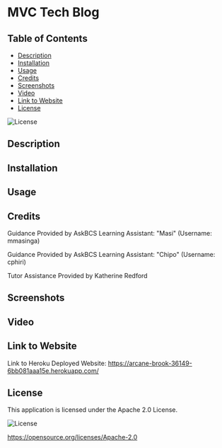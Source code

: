 # MVC Tech Blog

## Table of Contents

* [Description](#description)
* [Installation](#installation)
* [Usage](#usage)
* [Credits](#credits)
* [Screenshots](#screenshots)
* [Video](#video)
* [Link to Website](#link-to-website)
* [License](#license)

![License](https://img.shields.io/badge/License-Apache_2.0-blue.svg)

## Description

## Installation

## Usage

## Credits

Guidance Provided by AskBCS Learning Assistant: "Masi" (Username: mmasinga)

Guidance Provided by AskBCS Learning Assistant: "Chipo" (Username: cphiri)

Tutor Assistance Provided by Katherine Redford

## Screenshots

## Video

## Link to Website

Link to Heroku Deployed Website: https://arcane-brook-36149-6bb081aaa15e.herokuapp.com/

## License

This application is licensed under the Apache 2.0 License.

![License](https://img.shields.io/badge/License-Apache_2.0-blue.svg)

https://opensource.org/licenses/Apache-2.0